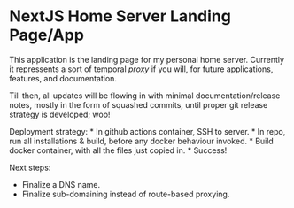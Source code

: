 # NextJS Home Server Landing Page/App

This application is the landing page for my personal home server. Currently it repressents a sort of temporal *proxy* if you will, for future applications, features, and documentation. 

Till then, all updates will be flowing in with minimal documentation/release notes, mostly in the form of squashed commits, until proper git release strategy is developed; woo!

Deployment strategy:
    * In github actions container, SSH to server.
    * In repo, run all installations & build, before any docker behaviour invoked.
    * Build docker container, with all the files just copied in.
    * Success!

Next steps:
* Finalize a DNS name.
* Finalize sub-domaining instead of route-based proxying.